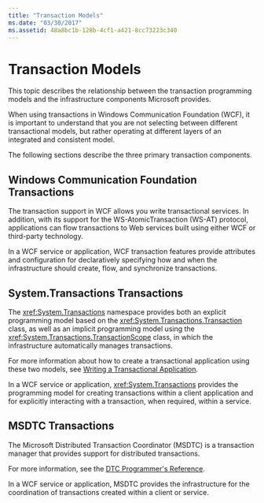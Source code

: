 ```yaml
---
title: "Transaction Models"
ms.date: "03/30/2017"
ms.assetid: 48a8bc1b-128b-4cf1-a421-8cc73223c340
---
```

# Transaction Models
This topic describes the relationship between the transaction programming models and the infrastructure components Microsoft provides.  
  
 When using transactions in Windows Communication Foundation (WCF), it is important to understand that you are not selecting between different transactional models, but rather operating at different layers of an integrated and consistent model.  
  
 The following sections describe the three primary transaction components.  
  
## Windows Communication Foundation Transactions  
 The transaction support in WCF allows you write transactional services. In addition, with its support for the WS-AtomicTransaction (WS-AT) protocol, applications can flow transactions to Web services built using either WCF or third-party technology.  
  
 In a WCF service or application, WCF transaction features provide attributes and configuration for declaratively specifying how and when the infrastructure should create, flow, and synchronize transactions.  
  
## System.Transactions Transactions  
 The <xref:System.Transactions> namespace provides both an explicit programming model based on the <xref:System.Transactions.Transaction> class, as well as an implicit programming model using the <xref:System.Transactions.TransactionScope> class, in which the infrastructure automatically manages transactions.  
  
 For more information about how to create a transactional application using these two models, see [Writing a Transactional Application](https://go.microsoft.com/fwlink/?LinkId=94947).  
  
 In a WCF service or application, <xref:System.Transactions> provides the programming model for creating transactions within a client application and for explicitly interacting with a transaction, when required, within a service.  
  
## MSDTC Transactions  
 The Microsoft Distributed Transaction Coordinator (MSDTC) is a transaction manager that provides support for distributed transactions.  
  
 For more information, see the [DTC Programmer's Reference](/previous-versions/windows/desktop/ms686108(v=vs.85)).  
  
 In a WCF service or application, MSDTC provides the infrastructure for the coordination of transactions created within a client or service.
